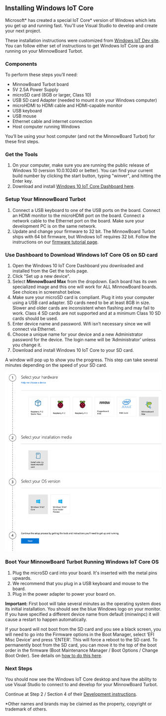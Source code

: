 ## Installing Windows IoT Core

Microsoft* has created a special IoT Core* version of Windows which lets you get up and 
running fast. You'll use Visual Studio to develop and create your next project.

These installation instructions were customized from [Windows IoT Dev site](https://developer.microsoft.com/en-us/windows/iot).
You can follow either set of instructions to get Windows IoT Core up and running
on your MinnowBoard Turbot.

### Components
To perform these steps you’ll need:

- MinnowBoard Turbot board
- 5V 2.5A Power Supply
- microSD card (8GB or larger, Class 10)
- USB SD card Adapter (needed to mount it on your Windows computer)
- microHDMI to HDMI cable and HDMI-capable monitor
- USB keyboard
- USB mouse
- Ethernet cable and internet connection
- Host computer running Windows

You’ll be using your host computer (and not the MinnowBoard Turbot) for these first steps.

### Get the Tools
1.  On your computer, make sure you are running the public release of Windows 10 
    (version 10.0.10240 or better). You can find your current build number by 
    clicking the start button, typing "winver", and hitting the Enter key.
1.  Download and install [Windows 10 IoT Core Dashboard here](http://go.microsoft.com/fwlink/?LinkID=708576).


### Setup Your MinnowBoard Turbot
1.  Connect a USB keyboard to one of the USB ports on the board. Connect an HDMI 
    monitor to the microHDMI port on the board. Connect a network cable to the 
    Ethernet port on the board. Make sure your development PC is on the same network.
1.  Update and change your firmware to 32 bit. The MinnowBoard Turbot ships with 
    64 bit firmware, but Windows IoT requires 32 bit. Follow the instructions 
    on our [firmware tutorial page](tutorials/updating_your_firmware).


### Use Dashboard to Download Windows IoT Core OS on SD card
1.  Open the Windows 10 IoT Core Dashboard you downloaded and installed from the 
    Get the tools page.
1.  Click "Set up a new device".
1.  Select **MinnowBoard Max** from the dropdown. Each board has its own specialized 
    image and this one will work for ALL MinnowBoard boards. See choices in 
    screenshot below.
1.  Make sure your microSD card is compliant. Plug it into your computer using a 
    USB card adapter. SD cards need to be at least 8GB in size. Slower and older 
    cards are inconsistent when flashing and may fail to work. Class 4 SD cards 
    are not supported and at a minimum Class 10 SD cards should be used.
1.  Enter device name and password. Wifi isn’t necessary since we will connect 
    via Ethernet.
1.  Choose a unique name for your device and a new Administrator password for the 
    device.  The login name will be ‘Administrator’ unless you change it.
1.  Download and install Windows 10 IoT Core to your SD card.

A window will pop up to show you the progress. This step can take several minutes 
depending on the speed of your SD card.

![image](elements/tuto-reader/tutorials/installing-windows-iot-on-minnowboard-turbot/docs/ms-dashboard.png)

### Boot Your MinnowBoard Turbot Running Windows IoT Core OS
1.  Plug the microSD card into your board. It's inserted with the metal pins upwards.
1.  We recommend that you plug in a USB keyboard and mouse to the board.
1.  Plug in the power adapter to power your board on.

**Important:**
First boot will take several minutes as the operating system does its initial 
installation. You should see the blue Windows logo on your monitor. If you have 
specified a different device name from default (minwinpc) it will cause a restart 
to happen automatically.

If your board will not boot from the SD card and you see a black screen, you will 
need to go into the Firmware options in the Boot Manager, select ‘EFI Misc Device’ 
and press 'ENTER'. This will force a reboot to the SD card. To permanently boot 
from the SD card, you can move it to the top of the boot order in the 
firmware (Boot Maintenance Manager / Boot Options / Change Boot Order). See details 
on [how to do this here](tutorials/updating_your_firmware).

### Next Steps
You should now see the Windows IoT Core desktop and have the ability to use Visual 
Studio to connect to and develop for your MinnowBoard Turbot.

Continue at Step 2 / Section 4 of their [Development instructions](https://developer.microsoft.com/en-us/windows/iot/Docs/GetStarted/mbm/sdcard/stable/getstartedstep2).

\*Other names and brands may be claimed as the property, copyright or trademark of others.



